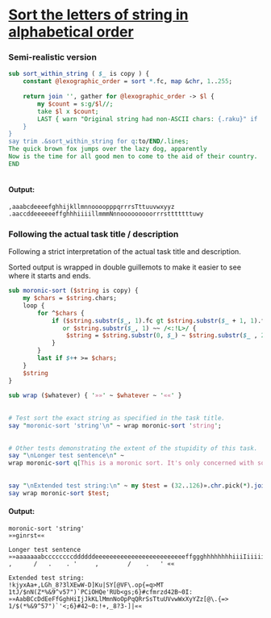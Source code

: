 [1]: https://rosettacode.org/wiki/Sort_the_letters_of_string_in_alphabetical_order

# [Sort the letters of string in alphabetical order][1]

### Semi-realistic version

```perl
sub sort_within_string ( $_ is copy ) {
    constant @lexographic_order = sort *.fc, map &chr, 1..255;
 
    return join '', gather for @lexographic_order -> $l {
        my $count = s:g/$l//;
        take $l x $count;
        LAST { warn "Original string had non-ASCII chars: {.raku}" if .chars }
    }
}
say trim .&sort_within_string for q:to/END/.lines;
The quick brown fox jumps over the lazy dog, apparently
Now is the time for all good men to come to the aid of their country.
END
 
```

#### Output:
```
,aaabcdeeeefghhijkllmnnoooopppqrrrsTttuuvwxyyz
.aaccddeeeeeeffghhhiiiillmmmNnnooooooooorrrstttttttuwy
```


### Following the actual task title / description



Following a strict interpretation of the actual task title and description.



Sorted output is wrapped in double guillemots to make it easier to see where it starts and ends.

```perl
sub moronic-sort ($string is copy) {
    my $chars = $string.chars;
    loop {
        for ^$chars {
            if ($string.substr($_, 1).fc gt $string.substr($_ + 1, 1).fc and $string.substr($_ + 1, 1) ~~ /<:L>/)
               or $string.substr($_, 1) ~~ /<:!L>/ {
                $string = $string.substr(0, $_) ~ $string.substr($_ , 2).flip ~ $string.substr($_ + 2 min $chars);
            }
        }
        last if $++ >= $chars;
    }
    $string
}
 
sub wrap ($whatever) { '»»' ~ $whatever ~ '««' }
 
 
# Test sort the exact string as specified in the task title.
say "moronic-sort 'string'\n" ~ wrap moronic-sort 'string';
 
 
# Other tests demonstrating the extent of the stupidity of this task.
say "\nLonger test sentence\n" ~ 
wrap moronic-sort q[This is a moronic sort. It's only concerned with sorting letters, so everything else is pretty much ignored / pushed to the end. It also doesn't much care about letter case, so there is no upper / lower case differentiation.];
 
 
say "\nExtended test string:\n" ~ my $test = (32..126)».chr.pick(*).join;
say wrap moronic-sort $test;
```

#### Output:
```
moronic-sort 'string'
»»ginrst««

Longer test sentence
»»aaaaaaabccccccccddddddeeeeeeeeeeeeeeeeeeeeeeeeeffggghhhhhhhhiiiIiiiiiIiiiillllllmmmnnnnnnnnnnnnoooooooooooooooopppprrrrrrrrrrrrrrssssssssssssssssTtttttttttttttttttttuuuuuvwwyyy    ,      /   .    . '     ,        /    .   ' ««

Extended test string:
!kjyxAa+,LGh_8?3lXEwW-D]Ku|SY[@VF\.op{=q>MT 1tJ/$nN(Z*%&9^v57")`PCiOHQe'RUb<gs;6}#cfmrzd42B~0I:
»»AabBCcDdEeFfGghHiIjJkKLlMmnNoOpPqQRrSsTtuUVvwWxXyYZz[@\.{=> 1/$(*%&9^57")`'<;6}#42~0:!+,_8?3-]|««
```
